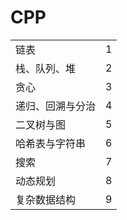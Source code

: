 # CPP

|                  |      |
| ---------------- | ---- |
| 链表             | 1    |
| 栈、队列、堆     | 2    |
| 贪心             | 3    |
| 递归、回溯与分治 | 4    |
| 二叉树与图       | 5    |
| 哈希表与字符串   | 6    |
| 搜索             | 7    |
| 动态规划         | 8    |
| 复杂数据结构     | 9    |

